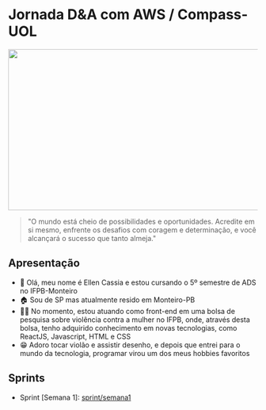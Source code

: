<h1>Jornada D&A com AWS / Compass-UOL</h1>

<center>
  <img src="https://github.com/EllenCassia/PB-Compass-UOL/assets/102759780/d4953f1b-b720-403c-aaf6-44c0e3645f82" height="325" width="625">
</center>

>"O mundo está cheio de possibilidades e oportunidades. Acredite em si mesmo, enfrente os desafios com coragem e determinação, e você alcançará o sucesso que tanto almeja."

## Apresentação
<ul>
  <li>👋 Olá, meu nome é Ellen Cassia e estou cursando o 5º semestre de ADS no IFPB-Monteiro</li>
  <li>🏠 Sou de SP mas atualmente resido em Monteiro-PB</li>
  <li>👩‍💻 No momento, estou atuando como front-end em uma bolsa de pesquisa sobre violência contra a mulher no IFPB, onde, através desta bolsa, tenho adquirido conhecimento em novas tecnologias, como ReactJS, Javascript, HTML e CSS</li>
  <li>😁 Adoro tocar violão e assistir desenho, e depois que entrei para o mundo da tecnologia, programar virou um dos meus hobbies favoritos</li>
</ul>

## Sprints 
<ul>
  <li>Sprint [Semana 1]: <a href="Sprint1/README.md">sprint/semana1</a>
</li>
</ul>





